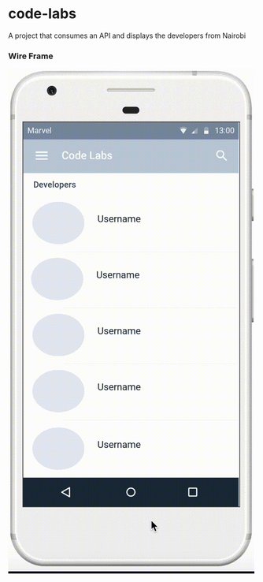 # code-labs
A project that consumes an API and displays the developers from Nairobi


### Wire Frame
![wireframe](wireframes/wireframe.gif)
